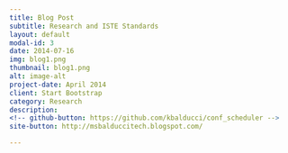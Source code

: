 ```yaml
---
title: Blog Post
subtitle: Research and ISTE Standards
layout: default
modal-id: 3
date: 2014-07-16
img: blog1.png
thumbnail: blog1.png
alt: image-alt
project-date: April 2014
client: Start Bootstrap
category: Research
description:
<!-- github-button: https://github.com/kbalducci/conf_scheduler -->
site-button: http://msbalduccitech.blogspot.com/

---
```

